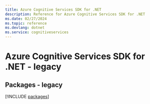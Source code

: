 ```yaml
---
title: Azure Cognitive Services SDK for .NET
description: Reference for Azure Cognitive Services SDK for .NET
ms.date: 02/27/2024
ms.topic: reference
ms.devlang: dotnet
ms.service: cognitiveservices
---
```

# Azure Cognitive Services SDK for .NET - legacy
## Packages - legacy
[!INCLUDE [packages](cognitive-services-index.md)]